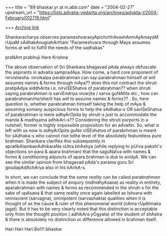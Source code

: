 +++
title = "89 bhaskar.yr at in.abb.com"
date = "2004-02-27"
upstream_url = "https://lists.advaita-vedanta.org/archives/advaita-l/2004-February/012719.html"

+++
[Archive link](https://lists.advaita-vedanta.org/archives/advaita-l/2004-February/012719.html)


Shankaracharya observes parameshvarasyApichchhAvashAnmAyAmayaM rUpaM
sAdhakAnugrahArtham "Parameshvara through Maya assumes forms at will to
fulfill the needs of the sadhakas"

praNAm prabhuji
Hare Krishna

The above observation of Sri Shankara bhagavad pAda always obfuscate the
aspirants in advaita sampradAya.  How come, a hard core proponent of
nirvishesha. nirvikalpa parabrahman can say parabrahman himself *at will*
assumes names & forms through mAya??  does this not contract the shruti
pratipAdya siddhAnta i.e. nirviSEShatva of parabrahman?? when shruti saying
parabrahman is sarvEndriya vivarjita / sarva guNAtIta etc.,   how can
parabrahman/he/she/it has *will* to assume names & forms??  .  So, here
question is,  whether parabrahman himself taking the help of mAya &
assuming somany auspicious forms to help the sAdhaka-s  OR saviSeShatva of
parabrahman is mere adhyArOpita by shruti-s just to accommodate the manda &
madhyama adhikAri-s??  Considering the shruti purports in a nutshell,
former is highly impossible proposition for an advaitin.  So, what is left
with us now is *adhyArOpita guNa viSEshatva* of parabrhman is meant for
sAdhaka-s who cannot rise tothe level of the absolutely featureless pure
brahman.  Shankara clarifies this subsequently in apratIkAlambanAdhikaraNa
sUtra bhAshya  (while replying to pUrva pakshi's objections on para & apara
brahman)  that the saguNatva with names & forms & conditioning adjuncts of
apara brahman is due to avidyA.  We can see the similar opinion from
bhagavad pAda's parama guru Sri goudapAdAchArya also in his kArikA-s.

In short,  we can conclude that the *same reality* can be called
*parabrahman* when it is made the subject of enquiry (nidhidhyAsana)  as
reality in entirety, aparabrahman with names & forms  as recommended in the
shruti-s for the sake of upAsana & that same reality once again labelled as
Ishvara with omniscient (sarvagna), omnipotent (sarvashakta) qualities when
it is thought of as the cause & ruler of this phenomenal world (nAma
rUpAtmaka jagat).  But it has to be very clearly noted that this
distinction is acceptable only from the thought position ( adhikAra
yOgyata) of the student of shAstra & there is absolutely no distinction or
difference allowed in brahman itself.

Hari Hari Hari Bol!!!
bhaskar





